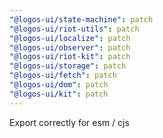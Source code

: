 ```yaml
---
"@logos-ui/state-machine": patch
"@logos-ui/riot-utils": patch
"@logos-ui/localize": patch
"@logos-ui/observer": patch
"@logos-ui/riot-kit": patch
"@logos-ui/storage": patch
"@logos-ui/fetch": patch
"@logos-ui/dom": patch
"@logos-ui/kit": patch
---
```


Export correctly for esm / cjs
